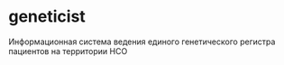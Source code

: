 geneticist
==========

Информационная система ведения единого генетического регистра пациентов на территории НСО

